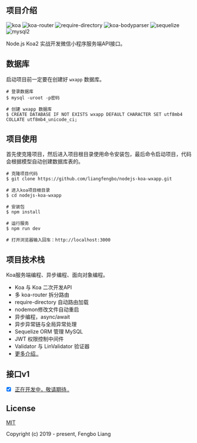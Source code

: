 ## 项目介绍
![koa](https://img.shields.io/badge/koa-%5E2.7.0-brightgreen.svg) 
![koa-router](https://img.shields.io/badge/koa--router-%5E7.4.0-brightgreen.svg)
![require-directory](https://img.shields.io/badge/require--directory-%5E2.1.1-brightgreen.svg)
![koa-bodyparser](https://img.shields.io/badge/koa--bodyparser-%5E4.2.1-brightgreen.svg) 
![sequelize](https://img.shields.io/badge/sequelize-%5E5.6.1-brightgreen.svg)
![mysql2](https://img.shields.io/badge/mysql2-%5E1.6.5-brightgreen.svg)

Node.js Koa2 实战开发微信小程序服务端API接口。

## 数据库
启动项目前一定要在创建好 `wxapp` 数据库。
```
# 登录数据库
$ mysql -uroot -p密码

# 创建 wxapp 数据库
$ CREATE DATABASE IF NOT EXISTS wxapp DEFAULT CHARACTER SET utf8mb4 COLLATE utf8mb4_unicode_ci;
```

## 项目使用
首先使克隆项目，然后进入项目根目录使用命令安装包，最后命令启动项目，代码会根据模型自动创建数据库表的。
```
# 克隆项目代码
$ git clone https://github.com/liangfengbo/nodejs-koa-wxapp.git

# 进入koa项目根目录
$ cd nodejs-koa-wxapp

# 安装包
$ npm install

# 运行服务
$ npm run dev

# 打开浏览器输入回车：http://localhost:3000
```

## 项目技术栈
Koa服务端编程、异步编程、面向对象编程。

- Koa 与 Koa 二次开发API 
- 多 koa-router 拆分路由
- require-directory 自动路由加载
- nodemon修改文件自动重启
- 异步编程，async/await 
- 异步异常链与全局异常处理 
- Sequelize ORM 管理 MySQL
- JWT 权限控制中间件 
- Validator 与 LinValidator 验证器
- [更多介绍..](./doc/Koa项目基础.md)


## 接口v1

- [x] [正在开发中，敬请期待..](###)

## License
[MIT](https://github.com/liangfengbo/nodejs-koa-wxapp/blob/master/LICENSE)

Copyright (c) 2019 - present, Fengbo Liang
